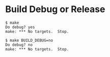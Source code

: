 # Build Debug or Release

```
$ make
Do debug? yes
make: *** No targets.  Stop.

$ make BUILD_DEBUG=no
Do debug? no
make: *** No targets.  Stop.
```